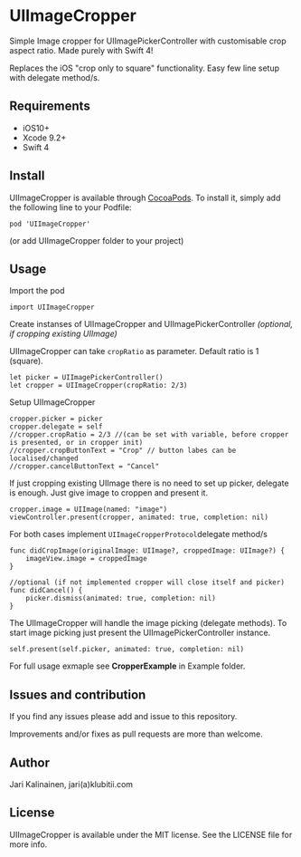 # UIImageCropper

Simple Image cropper for UIImagePickerController with customisable crop aspect ratio. Made purely with Swift 4!

Replaces the iOS "crop only to square" functionality. Easy few line setup with delegate method/s.

## Requirements

- iOS10+
- Xcode 9.2+
- Swift 4


## Install
UIImageCropper is available through [CocoaPods](http://cocoapods.org). To install
it, simply add the following line to your Podfile:

```
pod 'UIImageCropper'
```

 (or add UIImageCropper folder to your project)

## Usage

Import the pod

```
import UIImageCropper
```

Create instanses of UIImageCropper and UIImagePickerController *(optional, if cropping existing UIImage)*

UIImageCropper can take  ```cropRatio``` as parameter.  Default ratio is 1 (square).

```
let picker = UIImagePickerController()
let cropper = UIImageCropper(cropRatio: 2/3)
```

Setup UIImageCropper

```
cropper.picker = picker
cropper.delegate = self
//cropper.cropRatio = 2/3 //(can be set with variable, before cropper is presented, or in cropper init)
//cropper.cropButtonText = "Crop" // button labes can be localised/changed
//cropper.cancelButtonText = "Cancel"

```

If just cropping existing UIImage there is no need to set up picker, delegate is enough.
Just give image to croppen and present it.

```
cropper.image = UIImage(named: "image")
viewController.present(cropper, animated: true, completion: nil)
```

For both cases implement ```UIImageCropperProtocol```delegate method/s

```
func didCropImage(originalImage: UIImage?, croppedImage: UIImage?) {
    imageView.image = croppedImage
}

//optional (if not implemented cropper will close itself and picker)
func didCancel() {
    picker.dismiss(animated: true, completion: nil)
}

```

The UIImageCropper will handle the image picking (delegate methods). To start image picking just present the UIImagePickerController instance.

```
self.present(self.picker, animated: true, completion: nil)
```

For full usage exmaple see **CropperExample** in Example folder.

## Issues and contribution

If you find any issues please add and issue to this repository.

Improvements and/or fixes as pull requests are more than welcome.

## Author

Jari Kalinainen, jari(a)klubitii.com

## License

UIImageCropper is available under the MIT license. See the LICENSE file for more info.
